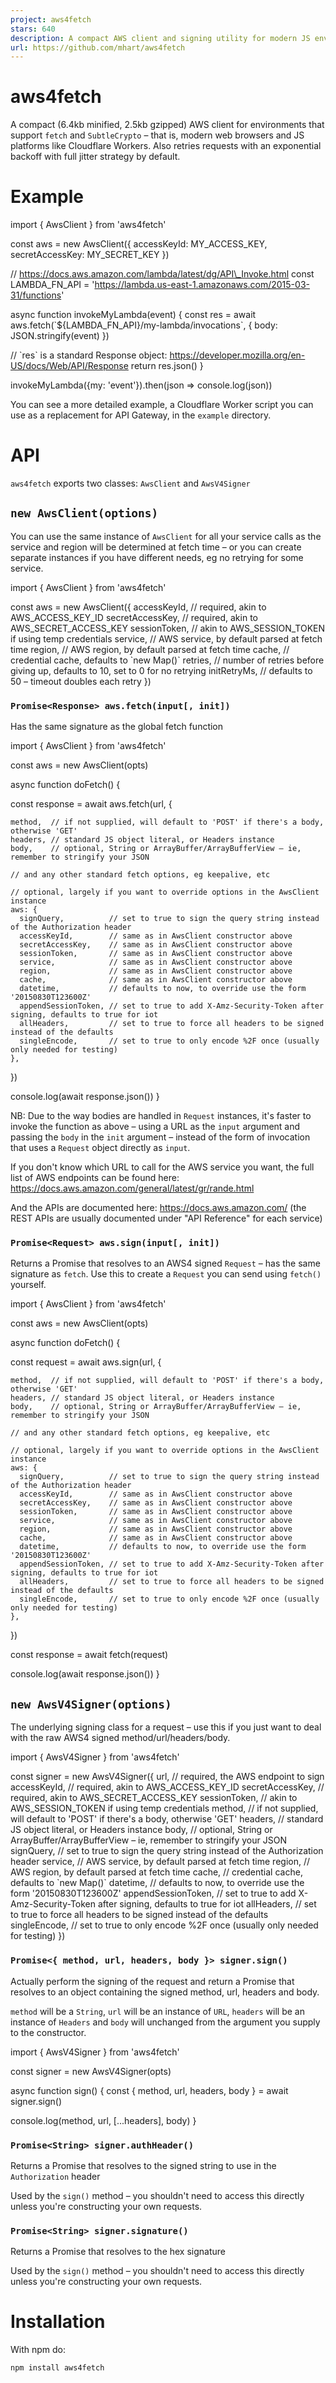 ```yaml
---
project: aws4fetch
stars: 640
description: A compact AWS client and signing utility for modern JS environments
url: https://github.com/mhart/aws4fetch
---
```


aws4fetch
=========

A compact (6.4kb minified, 2.5kb gzipped) AWS client for environments that support `fetch` and `SubtleCrypto` – that is, modern web browsers and JS platforms like Cloudflare Workers. Also retries requests with an exponential backoff with full jitter strategy by default.

Example
=======

import { AwsClient } from 'aws4fetch'

const aws \= new AwsClient({ accessKeyId: MY\_ACCESS\_KEY, secretAccessKey: MY\_SECRET\_KEY })

// https://docs.aws.amazon.com/lambda/latest/dg/API\_Invoke.html
const LAMBDA\_FN\_API \= 'https://lambda.us-east-1.amazonaws.com/2015-03-31/functions'

async function invokeMyLambda(event) {
  const res \= await aws.fetch(\`${LAMBDA\_FN\_API}/my-lambda/invocations\`, { body: JSON.stringify(event) })

  // \`res\` is a standard Response object: https://developer.mozilla.org/en-US/docs/Web/API/Response
  return res.json()
}

invokeMyLambda({my: 'event'}).then(json \=> console.log(json))

You can see a more detailed example, a Cloudflare Worker script you can use as a replacement for API Gateway, in the `example` directory.

API
===

`aws4fetch` exports two classes: `AwsClient` and `AwsV4Signer`

`new AwsClient(options)`
------------------------

You can use the same instance of `AwsClient` for all your service calls as the service and region will be determined at fetch time – or you can create separate instances if you have different needs, eg no retrying for some service.

import { AwsClient } from 'aws4fetch'

const aws \= new AwsClient({
  accessKeyId,     // required, akin to AWS\_ACCESS\_KEY\_ID
  secretAccessKey, // required, akin to AWS\_SECRET\_ACCESS\_KEY
  sessionToken,    // akin to AWS\_SESSION\_TOKEN if using temp credentials
  service,         // AWS service, by default parsed at fetch time
  region,          // AWS region, by default parsed at fetch time
  cache,           // credential cache, defaults to \`new Map()\`
  retries,         // number of retries before giving up, defaults to 10, set to 0 for no retrying
  initRetryMs,     // defaults to 50 – timeout doubles each retry
})

### `Promise<Response> aws.fetch(input[, init])`

Has the same signature as the global fetch function

import { AwsClient } from 'aws4fetch'

const aws \= new AwsClient(opts)

async function doFetch() {

  const response \= await aws.fetch(url, {

    method,  // if not supplied, will default to 'POST' if there's a body, otherwise 'GET'
    headers, // standard JS object literal, or Headers instance
    body,    // optional, String or ArrayBuffer/ArrayBufferView – ie, remember to stringify your JSON

    // and any other standard fetch options, eg keepalive, etc

    // optional, largely if you want to override options in the AwsClient instance
    aws: {
      signQuery,          // set to true to sign the query string instead of the Authorization header
      accessKeyId,        // same as in AwsClient constructor above
      secretAccessKey,    // same as in AwsClient constructor above
      sessionToken,       // same as in AwsClient constructor above
      service,            // same as in AwsClient constructor above
      region,             // same as in AwsClient constructor above
      cache,              // same as in AwsClient constructor above
      datetime,           // defaults to now, to override use the form '20150830T123600Z'
      appendSessionToken, // set to true to add X-Amz-Security-Token after signing, defaults to true for iot
      allHeaders,         // set to true to force all headers to be signed instead of the defaults
      singleEncode,       // set to true to only encode %2F once (usually only needed for testing)
    },
  })

  console.log(await response.json())
}

NB: Due to the way bodies are handled in `Request` instances, it's faster to invoke the function as above – using a URL as the `input` argument and passing the `body` in the `init` argument – instead of the form of invocation that uses a `Request` object directly as `input`.

If you don't know which URL to call for the AWS service you want, the full list of AWS endpoints can be found here: https://docs.aws.amazon.com/general/latest/gr/rande.html

And the APIs are documented here: https://docs.aws.amazon.com/ (the REST APIs are usually documented under "API Reference" for each service)

### `Promise<Request> aws.sign(input[, init])`

Returns a Promise that resolves to an AWS4 signed `Request` – has the same signature as `fetch`. Use this to create a `Request` you can send using `fetch()` yourself.

import { AwsClient } from 'aws4fetch'

const aws \= new AwsClient(opts)

async function doFetch() {

  const request \= await aws.sign(url, {

    method,  // if not supplied, will default to 'POST' if there's a body, otherwise 'GET'
    headers, // standard JS object literal, or Headers instance
    body,    // optional, String or ArrayBuffer/ArrayBufferView – ie, remember to stringify your JSON

    // and any other standard fetch options, eg keepalive, etc

    // optional, largely if you want to override options in the AwsClient instance
    aws: {
      signQuery,          // set to true to sign the query string instead of the Authorization header
      accessKeyId,        // same as in AwsClient constructor above
      secretAccessKey,    // same as in AwsClient constructor above
      sessionToken,       // same as in AwsClient constructor above
      service,            // same as in AwsClient constructor above
      region,             // same as in AwsClient constructor above
      cache,              // same as in AwsClient constructor above
      datetime,           // defaults to now, to override use the form '20150830T123600Z'
      appendSessionToken, // set to true to add X-Amz-Security-Token after signing, defaults to true for iot
      allHeaders,         // set to true to force all headers to be signed instead of the defaults
      singleEncode,       // set to true to only encode %2F once (usually only needed for testing)
    },
  })

  const response \= await fetch(request)

  console.log(await response.json())
}

`new AwsV4Signer(options)`
--------------------------

The underlying signing class for a request – use this if you just want to deal with the raw AWS4 signed method/url/headers/body.

import { AwsV4Signer } from 'aws4fetch'

const signer \= new AwsV4Signer({
  url,                // required, the AWS endpoint to sign
  accessKeyId,        // required, akin to AWS\_ACCESS\_KEY\_ID
  secretAccessKey,    // required, akin to AWS\_SECRET\_ACCESS\_KEY
  sessionToken,       // akin to AWS\_SESSION\_TOKEN if using temp credentials
  method,             // if not supplied, will default to 'POST' if there's a body, otherwise 'GET'
  headers,            // standard JS object literal, or Headers instance
  body,               // optional, String or ArrayBuffer/ArrayBufferView – ie, remember to stringify your JSON
  signQuery,          // set to true to sign the query string instead of the Authorization header
  service,            // AWS service, by default parsed at fetch time
  region,             // AWS region, by default parsed at fetch time
  cache,              // credential cache, defaults to \`new Map()\`
  datetime,           // defaults to now, to override use the form '20150830T123600Z'
  appendSessionToken, // set to true to add X-Amz-Security-Token after signing, defaults to true for iot
  allHeaders,         // set to true to force all headers to be signed instead of the defaults
  singleEncode,       // set to true to only encode %2F once (usually only needed for testing)
})

### `Promise<{ method, url, headers, body }> signer.sign()`

Actually perform the signing of the request and return a Promise that resolves to an object containing the signed method, url, headers and body.

`method` will be a `String`, `url` will be an instance of `URL`, `headers` will be an instance of `Headers` and `body` will unchanged from the argument you supply to the constructor.

import { AwsV4Signer } from 'aws4fetch'

const signer \= new AwsV4Signer(opts)

async function sign() {
  const { method, url, headers, body } \= await signer.sign()

  console.log(method, url, \[...headers\], body)
}

### `Promise<String> signer.authHeader()`

Returns a Promise that resolves to the signed string to use in the `Authorization` header

Used by the `sign()` method – you shouldn't need to access this directly unless you're constructing your own requests.

### `Promise<String> signer.signature()`

Returns a Promise that resolves to the hex signature

Used by the `sign()` method – you shouldn't need to access this directly unless you're constructing your own requests.

Installation
============

With npm do:

```
npm install aws4fetch
```
